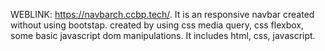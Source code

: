 WEBLINK: https://navbarch.ccbp.tech/.
It is an responsive navbar created without using bootstap.
created by using css media query, css flexbox, some basic javascript dom manipulations.
It includes html, css, javascript.
